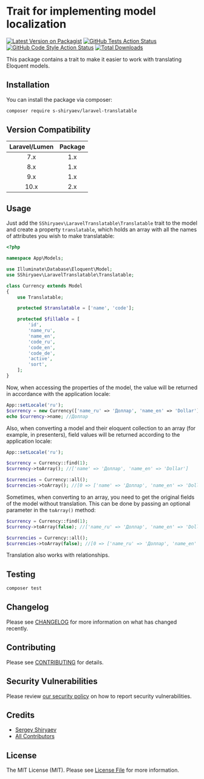 # Trait for implementing model localization

[![Latest Version on Packagist](https://img.shields.io/packagist/v/s-shiryaev/laravel-translatable.svg?style=flat-square)](https://packagist.org/packages/s-shiryaev/laravel-translatable)
[![GitHub Tests Action Status](https://img.shields.io/github/actions/workflow/status/s-shiryaev/laravel-translatable/run-tests.yml?branch=master)](https://github.com/s-shiryaev/laravel-translatable/actions?query=workflow%3Arun-tests+branch%3Amain)
[![GitHub Code Style Action Status](https://img.shields.io/github/actions/workflow/status/s-shiryaev/laravel-translatable/php-cs-fixer.yml?branch=master)](https://github.com/s-shiryaev/laravel-translatable/actions?query=workflow%3A"Check+%26+fix+styling"+branch%3Amain)
[![Total Downloads](https://img.shields.io/packagist/dt/s-shiryaev/laravel-translatable.svg?style=flat-square)](https://packagist.org/packages/s-shiryaev/laravel-translatable)


This package contains a trait to make it easier to work with translating Eloquent models.


## Installation

You can install the package via composer:

```bash
composer require s-shiryaev/laravel-translatable
```

## Version Compatibility

| Laravel/Lumen | Package |
|:-------------:|:-------:|
|      7.x      |   1.x   |
|      8.x      |   1.x   |
|      9.x      |   1.x   |
|     10.x      |   2.x   | 

## Usage

Just add the `SShiryaev\LaravelTranslatable\Translatable` trait to the model and create a property `translatable`, which holds an array with all the names of attributes you wish to make translatable:
```php
<?php

namespace App\Models;

use Illuminate\Database\Eloquent\Model;
use SShiryaev\LaravelTranslatable\Translatable;

class Currency extends Model
{
    use Translatable;

    protected $translatable = ['name', 'code'];

    protected $fillable = [
        'id',
        'name_ru',
        'name_en',
        'code_ru',
        'code_en',
        'code_de',
        'active',
        'sort',
    ];
}
```

Now, when accessing the properties of the model, the value will be returned in accordance with the application locale:
```php
App::setLocale('ru');
$currency = new Currency(['name_ru' => 'Доллар', 'name_en' => 'Dollar']);
echo $currency->name; //Доллар
```

Also, when converting a model and their eloquent collection to an array (for example, in presenters), field values will be returned according to the application locale:
```php
App::setLocale('ru');

$currency = Currency::find(1);
$currency->toArray(); //['name' => 'Доллар', 'name_en' => 'Dollar']

$currencies = Currency::all();
$currencies->toArray(); //[0 => ['name' => 'Доллар', 'name_en' => 'Dollar']]
```

Sometimes, when converting to an array, you need to get the original fields of the model without translation. This can be done by passing an optional parameter in the `toArray()` method:
```php
$currency = Currency::find(1);
$currency->toArray(false); //['name_ru' => 'Доллар', 'name_en' => 'Dollar']

$currencies = Currency::all();
$currencies->toArray(false); //[0 => ['name_ru' => 'Доллар', 'name_en' => 'Dollar']]
```
Translation also works with relationships.

## Testing

```bash
composer test
```

## Changelog

Please see [CHANGELOG](CHANGELOG.md) for more information on what has changed recently.

## Contributing

Please see [CONTRIBUTING](.github/CONTRIBUTING.md) for details.

## Security Vulnerabilities

Please review [our security policy](../../security/policy) on how to report security vulnerabilities.

## Credits

- [Sergey Shiryaev](https://github.com/s-shiryaev)
- [All Contributors](../../contributors)

## License

The MIT License (MIT). Please see [License File](LICENSE.md) for more information.
